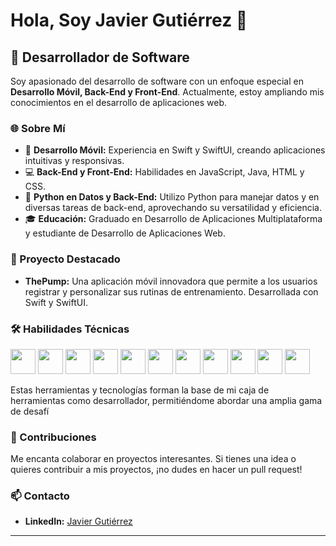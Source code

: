 # Hola, Soy Javier Gutiérrez 👋

## 🚀 Desarrollador de Software

Soy apasionado del desarrollo de software con un enfoque especial en **Desarrollo Móvil, Back-End y Front-End**. Actualmente, estoy ampliando mis conocimientos en el desarrollo de aplicaciones web.

### 🌐 Sobre Mí
- 📱 **Desarrollo Móvil:** Experiencia en Swift y SwiftUI, creando aplicaciones intuitivas y responsivas.
- 💻 **Back-End y Front-End:** Habilidades en JavaScript, Java, HTML y CSS.
- 🐍 **Python en Datos y Back-End:** Utilizo Python para manejar datos y en diversas tareas de back-end, aprovechando su versatilidad y eficiencia.
- 🎓 **Educación:** Graduado en Desarrollo de Aplicaciones Multiplataforma y estudiante de Desarrollo de Aplicaciones Web.

### 🌟 Proyecto Destacado
- **ThePump:** Una aplicación móvil innovadora que permite a los usuarios registrar y personalizar sus rutinas de entrenamiento. Desarrollada con Swift y SwiftUI.

### 🛠 Habilidades Técnicas

<img src="https://img.shields.io/badge/-Swift-FA7343?style=for-the-badge&logo=swift&logoColor=white" height="40" /> <img src="https://img.shields.io/badge/-Python-3776AB?style=for-the-badge&logo=python&logoColor=white" height="40" /> <img src="https://img.shields.io/badge/-JavaScript-F7DF1E?style=for-the-badge&logo=javascript&logoColor=black" height="40" /> <img src="https://img.shields.io/badge/-HTML5-E34F26?style=for-the-badge&logo=html5&logoColor=white" height="40" /> <img src="https://img.shields.io/badge/-CSS3-1572B6?style=for-the-badge&logo=css3" height="40" /> <img src="https://img.shields.io/badge/-MongoDB-47A248?style=for-the-badge&logo=mongodb&logoColor=white" height="40" /> <img src="https://img.shields.io/badge/-Firebase-FFCA28?style=for-the-badge&logo=firebase&logoColor=black" height="40" /> <img src="https://img.shields.io/badge/-UIKit-2396F3?style=for-the-badge&logo=UIKit&logoColor=white" height="40" /> <img src="https://img.shields.io/badge/-SwiftUI-2396F3?style=for-the-badge&logo=Swift&logoColor=white" height="40" /> <img src="https://img.shields.io/badge/-CoreData-2396F3?style=for-the-badge&logo=Apple&logoColor=white" height="40" /> <img src="https://img.shields.io/badge/-SQLite-07405E?style=for-the-badge&logo=sqlite&logoColor=white" height="40" />


Estas herramientas y tecnologías forman la base de mi caja de herramientas como desarrollador, permitiéndome abordar una amplia gama de desafí


### 🤝 Contribuciones
Me encanta colaborar en proyectos interesantes. Si tienes una idea o quieres contribuir a mis proyectos, ¡no dudes en hacer un pull request!

### 📫 Contacto
- **LinkedIn:** [Javier Gutiérrez](https://www.linkedin.com/in/javier-gutiérrez-gutiérrez/)

---


